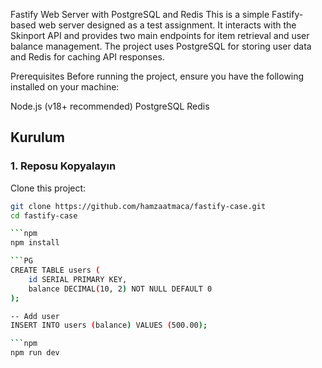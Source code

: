Fastify Web Server with PostgreSQL and Redis
This is a simple Fastify-based web server designed as a test assignment. It interacts with the Skinport API and provides two main endpoints for item retrieval and user balance management. The project uses PostgreSQL for storing user data and Redis for caching API responses.

Prerequisites
Before running the project, ensure you have the following installed on your machine:

Node.js (v18+ recommended)
PostgreSQL
Redis

## Kurulum

### 1. Reposu Kopyalayın

Clone this project:

```bash
git clone https://github.com/hamzaatmaca/fastify-case.git
cd fastify-case

```npm
npm install

```PG
CREATE TABLE users (
    id SERIAL PRIMARY KEY,
    balance DECIMAL(10, 2) NOT NULL DEFAULT 0
);

-- Add user
INSERT INTO users (balance) VALUES (500.00);

```npm
npm run dev

